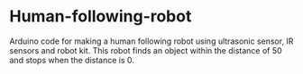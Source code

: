 # Human-following-robot
Arduino code for making a human following robot using ultrasonic sensor, IR sensors and robot kit.
This robot finds an object within the distance of 50 and stops when the distance is 0.
